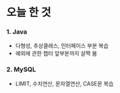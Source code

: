 # 오늘 한 것
### 1. Java
- 다형성, 추상클래스, 인터페이스 부분 복습
- 예외에 관한 챕터 앞부분까지 살짝 봄

### 2. MySQL
- LIMIT, 수치연산, 문자열연산, CASE문 복습


